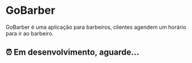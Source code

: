# GoBarber

GoBarber é uma aplicação para barbeiros, clientes agendem um horário para ir ao barbeiro.

## ⏰ Em desenvolvimento, aguarde... 
